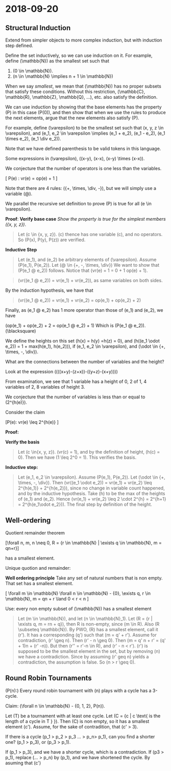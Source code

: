 # 2018-09-20

## Structural Induction

Extend from simpler objects to more complex induction, but with induction step defined.

Define the set inductively, so we can use induction on it. For example, define \(\mathbb{N}\) as the smallest set such that 

1. \(0 \in \mathbb{N}\).
2. \(n \in \mathbb{N} \implies n + 1 \in \mathbb{N}\)

When we say *smallest*, we mean that \(\mathbb{N}\) has no proper subsets that satisfy these conditions. Without this restriction, \(\mathbb{C}, \mathbb{R}, \mathbb{Z}, \mathbb{Q}, ...\), etc. also satisfy the definition.

We can use induction by showing that the base elements has the property \(P\) in this case \(P(0)\), and then show that when we use the rules to produce the next elements, argue that the new elements also satisfy \(P\).

For example, define \(\varepsilon\) to be the smallest set such that \(x, y, z \in \varepsilon\), and \(e_1, e_2 \in \varepsilon \implies (e_1 + e_2), (e_1 - e_2), (e_1 \times e_2), (e_1 \div e_2)\).

Note that we have defined parenthesis to be valid tokens in this language.

Some expressions in \(\varepsilon\), \((x-y), (x-x), (x-y) \times (x-x)\). 

We conjecture that the number of operators is one less than the variables.

\[
P(e) : vr(e) = op(e) + 1
\]

Note that there are 4 rules: \(\{+, \times, \div, -\}\), but we will simply use a variable \(@\).

We parallel the recursive set definition to prove \(P\) is true for all \(e \in \varepsilon\). 

**Proof**:
**Verify base case**
*Show the property is true for the simplest members \(\{x, y, z\}\)*. 
> Let \(c \in \{x, y, z\}\). \(c\) thence has one variable \(c\), and no operators. So \(P(x), P(y), P(z)\) are verified.

**Inductive Step**
> Let \(e_1\), and \(e_2\) be arbitrary elements of \(\varepsilon\). Assume \(P(e_1), P(e_2)\). Let \(@ \in \{+, -, \times, \div\}\) We want to show that \(P(e_1 @ e_2)\) follows. Notice that \(vr(e) = 1 = 0 + 1 op(e) + 1\).

> \(vr((e_1 @ e_2)) = vr(e_1) + vr(e_2)\), as same variables on both sides.

By the induction hypothesis, we have that 
> \(vr((e_1 @ e_2)) = vr(e_1) + vr(e_2) = op(e_1) + op(e_2) + 2\)

Finally, as \(e_1 @ e_2\) has 1 more operator than those of \(e_1\) and \(e_2\), we have

\(op(e_1) + op(e_2) + 2 = op(e_1 @ e_2) + 1\)
Which is \(P(e_1 @ e_2)\).
\(\blacksquare\)

We define the heights on this set \(h(x) = h(y) =h(z) = 0\), and \(h((e_1 \odot e_2)) = 1 + max(h(e_1), h(e_2))\), if \(e_1, e_2 \in \varepsilon\), and \(\odot \in \{+, \times, -, \div\}\).

What are the connections between the number of variables and the height?

Look at the expression 
\((((x+y)-(z+x))-((y+z)-(x+y)))\)

From examination, we see that 1 variable has a height of 0, 2 of 1, 4 variables of 2, 8 variables of height 3.

We conjecture that the number of variables is less than or equal to \(2^{h(e)}\).

Consider the claim

\[P(e): vr(e) \leq 2^{h(e)} \]

**Proof:**

**Verify the basis**
> Let \(c \in\{x, y, z\}\). \(vr(c) = 1\), and by the definition of height, \(h(c) = 0\). Then we have \(1 \leq 2^0 = 1\). This verifies the basis.

**Inductive step:**
> Let \(e_1, e_2 \in \varepsilon\). Assume \(P(e_1), P(e_2)\). Let  \(\odot \in \{+, \times, -, \div\}\).
> Then \(vr((e_1 \odot e_2)) = vr(e_1) + vr(e_2) \leq 2^{h(e_1)} + 2^{h(e_2)}\), since no change in variable count happened, and by the inductive hypothesis.
> Take \(h\) to be the max of the heights of \(e_1\) and \(e_2\). Hence  \(vr(e_1) + vr(e_2) \leq 2 \cdot 2^{h} = 2^{h+1} = 2^{h(e_1\odot e_2})\).
> The final step by definition of the height.

## Well-ordering 

Quotient remainder theorem

\[\forall n, m, n \neq 0, R = \{r \in \mathbb{N} | \exists q \in \mathbb{N}, m = qn+r\}\]

has a smallest element.

Unique quotion and remainder:

**Well ordering principle**
Take any set of natural numbers that is non empty. That set has a smallest element.


\[
\forall m \in \mathbb{N} \forall n \in \mathbb{N} - \{0\}, \exists q, r \in \mathbb{N}, m = qn + r \land 0 < r < n
\]

Use: every non empty subset of \(\mathbb{N}\) has a smallest element

> Let \(m \in \mathbb{N}\), and let \(n \in \mathbb{N}_1\). Let \(R = \{r | \exists q, m = rn + q\}\), then R is non-empty, since \(m \in R\). Also \(R \subseteq \mathbb{N}\). By PWO, \(R\) has a smallest element, call it \(r'\). It has a corresponding \(q'\) such that \(m = q' + r'\).
> Assume for contradiction, \(r' \geq n\). Then \(r' - n \geq 0\). Then \(m = q' n + r' = (q' + 1)n + (r' -n)\).
> But then \(r'' = r'-n \in R\), and \(r' - n < r'\). \(r'\) is supposed to be the smallest element in the set, but by removing \(n\) we have a contradiction.
> Since by assuming \(r' geq n\) yields a contradiction, the assumption is false. So \(n > r \geq 0\).
>

## Round Robin Tournaments

\(P(n):\) Every round robin tournament with \(n\) plays with a cycle has a 3-cycle.

Claim: \(\forall n \in \mathbb{N} - \{0, 1, 2\}, P(n)\).

Let \(T\) be a tournament with at least one cycle. Let \(C = \{c | c \text{ is the length of a cycle in T } \}\). Then \(C\) is non empty, so it has a smallest element \(c'\). Assume, for the sake of contradition, that \(c' > 3\).

If there is a cycle \(p_1 > p_2 > p_3 ... > p_n> p_1\), can you find a shorter one? \(p_1 > p_3\), or \(p_3 > p_1\). 

If \(p_1 > p_3\), and we have a shorter cycle, which is a contradiction.
If \(p3 > p_1\), replace \(... > p_n\) by \(p_1\), and we have shortened the cycle. By asuming that \(c'\)
